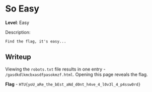 # So Easy

**Level**: Easy

Description:

```markdown
Find the flag, it's easy...
```

## Writeup

Viewing the `robots.txt` file results in one entry - `/gasdkdlkmcbxasdfpasokmzf.html`. Opening this page reveals the flag.

**Flag** - `HTU{yoU_aRe_the_bEst_aNd_d0nt_h4ve_4_l0v3l_4_p4ssw0rd}`
